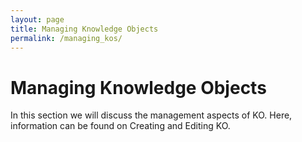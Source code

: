 ```yaml
---
layout: page
title: Managing Knowledge Objects
permalink: /managing_kos/
---
```

# Managing Knowledge Objects

In this section we will discuss the management aspects of KO. Here, information can be found on Creating and Editing KO.
